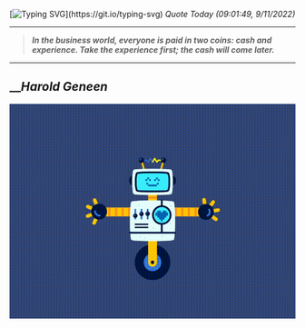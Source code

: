 [![Typing SVG](https://readme-typing-svg.herokuapp.com?font=Press+Start+2P&color=C2F784&size=35&width=900&height=100&lines=Hello+World%2C+I'm+Hung+!)](https://git.io/typing-svg) 
 _Quote Today (09:01:49, 9/11/2022)_
___
>**_In the business world, everyone is paid in two coins: cash and experience. Take the experience first; the cash will come later._**
___

## __**_Harold Geneen_**

![RobotDance](src/assets/images/robot-dancing-dribble.gif?style=center)
